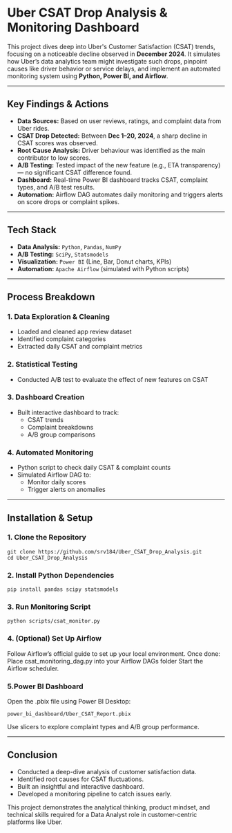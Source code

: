 # Uber CSAT Drop Analysis & Monitoring Dashboard

This project dives deep into Uber's Customer Satisfaction (CSAT) trends, focusing on a noticeable decline observed in **December 2024**. It simulates how Uber’s data analytics team might investigate such drops, pinpoint causes like driver behavior or service delays, and implement an automated monitoring system using **Python, Power BI, and Airflow**.

---

## Key Findings & Actions

- **Data Sources:** Based on user reviews, ratings, and complaint data from Uber rides.
- **CSAT Drop Detected:** Between **Dec 1–20, 2024**, a sharp decline in CSAT scores was observed.
- **Root Cause Analysis:** Driver behaviour was identified as the main contributor to low scores.
- **A/B Testing:** Tested impact of the new feature (e.g., ETA transparency) — no significant CSAT difference found.
- **Dashboard:** Real-time Power BI dashboard tracks CSAT, complaint types, and A/B test results.
- **Automation:** Airflow DAG automates daily monitoring and triggers alerts on score drops or complaint spikes.

---

## Tech Stack

- **Data Analysis:** `Python`, `Pandas`, `NumPy`
- **A/B Testing:** `SciPy`, `Statsmodels`
- **Visualization:** `Power BI` (Line, Bar, Donut charts, KPIs)
- **Automation:** `Apache Airflow` (simulated with Python scripts)

---

## Process Breakdown

### 1. Data Exploration & Cleaning
- Loaded and cleaned app review dataset
- Identified complaint categories
- Extracted daily CSAT and complaint metrics

### 2. Statistical Testing
- Conducted A/B test to evaluate the effect of new features on CSAT

### 3. Dashboard Creation
- Built interactive dashboard to track:
  - CSAT trends
  - Complaint breakdowns
  - A/B group comparisons

### 4. Automated Monitoring
- Python script to check daily CSAT & complaint counts
- Simulated Airflow DAG to:
  - Monitor daily scores
  - Trigger alerts on anomalies

---

## Installation & Setup

### 1. Clone the Repository
```
git clone https://github.com/srv184/Uber_CSAT_Drop_Analysis.git
cd Uber_CSAT_Drop_Analysis
```
### 2. Install Python Dependencies
```
pip install pandas scipy statsmodels
```
### 3. Run Monitoring Script
```
python scripts/csat_monitor.py
```
### 4. (Optional) Set Up Airflow
Follow Airflow’s official guide to set up your local environment.
Once done:
Place csat_monitoring_dag.py into your Airflow DAGs folder
Start the Airflow scheduler.
### 5.Power BI Dashboard
Open the .pbix file using Power BI Desktop:
```
power_bi_dashboard/Uber_CSAT_Report.pbix
```
Use slicers to explore complaint types and A/B group performance.

---

## Conclusion

- Conducted a deep-dive analysis of customer satisfaction data.
- Identified root causes for CSAT fluctuations.
- Built an insightful and interactive dashboard.
- Developed a monitoring pipeline to catch issues early.

This project demonstrates the analytical thinking, product mindset, and technical skills required for a Data Analyst role in customer-centric platforms like Uber.
